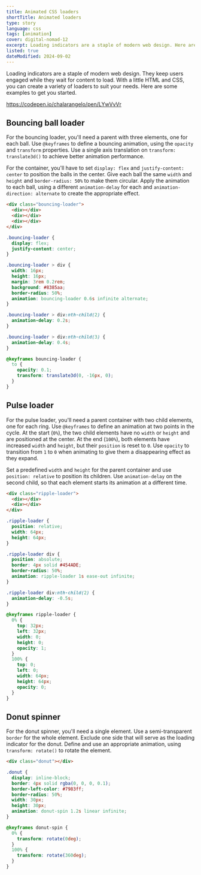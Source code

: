 ```yaml
---
title: Animated CSS loaders
shortTitle: Animated loaders
type: story
language: css
tags: [animation]
cover: digital-nomad-12
excerpt: Loading indicators are a staple of modern web design. Here are some CSS loaders to keep your users engaged while they wait.
listed: true
dateModified: 2024-09-02
---
```


Loading indicators are a staple of modern web design. They keep users engaged while they wait for content to load. With a little HTML and CSS, you can create a variety of loaders to suit your needs. Here are some examples to get you started.

https://codepen.io/chalarangelo/pen/LYwVvVr

## Bouncing ball loader

For the bouncing loader, you'll need a parent with three elements, one for each ball. Use `@keyframes` to define a bouncing animation, using the `opacity` and `transform` properties. Use a single axis translation on `transform: translate3d()` to achieve better animation performance.

For the container, you'll have to set `display: flex` and `justify-content: center` to position the balls in the center. Give each ball the same `width` and `height` and `border-radius: 50%` to make them circular. Apply the animation to each ball, using a different `animation-delay` for each and `animation-direction: alternate` to create the appropriate effect.

```html
<div class="bouncing-loader">
  <div></div>
  <div></div>
  <div></div>
</div>
```

```css
.bouncing-loader {
  display: flex;
  justify-content: center;
}

.bouncing-loader > div {
  width: 16px;
  height: 16px;
  margin: 3rem 0.2rem;
  background: #8385aa;
  border-radius: 50%;
  animation: bouncing-loader 0.6s infinite alternate;
}

.bouncing-loader > div:nth-child(2) {
  animation-delay: 0.2s;
}

.bouncing-loader > div:nth-child(3) {
  animation-delay: 0.4s;
}

@keyframes bouncing-loader {
  to {
    opacity: 0.1;
    transform: translate3d(0, -16px, 0);
  }
}
```

## Pulse loader

For the pulse loader, you'll need a parent container with two child elements, one for each ring. Use `@keyframes` to define an animation at two points in the cycle. At the start (`0%`), the two child elements have no `width` or `height` and are positioned at the center. At the end (`100%`), both elements have increased `width` and `height`, but their `position` is reset to `0`. Use `opacity` to transition from `1` to `0` when animating to give them a disappearing effect as they expand.

Set a predefined `width` and `height` for the parent container and use `position: relative` to position its children. Use `animation-delay` on the second child, so that each element starts its animation at a different time.

```html
<div class="ripple-loader">
  <div></div>
  <div></div>
</div>
```

```css
.ripple-loader {
  position: relative;
  width: 64px;
  height: 64px;
}

.ripple-loader div {
  position: absolute;
  border: 4px solid #454ADE;
  border-radius: 50%;
  animation: ripple-loader 1s ease-out infinite;
}

.ripple-loader div:nth-child(2) {
  animation-delay: -0.5s;
}

@keyframes ripple-loader {
  0% {
    top: 32px;
    left: 32px;
    width: 0;
    height: 0;
    opacity: 1;
  }
  100% {
    top: 0;
    left: 0;
    width: 64px;
    height: 64px;
    opacity: 0;
  }
}
```

## Donut spinner

For the donut spinner, you'll need a single element. Use a semi-transparent `border` for the whole element. Exclude one side that will serve as the loading indicator for the donut. Define and use an appropriate animation, using `transform: rotate()` to rotate the element.

```html
<div class="donut"></div>
```

```css
.donut {
  display: inline-block;
  border: 4px solid rgba(0, 0, 0, 0.1);
  border-left-color: #7983ff;
  border-radius: 50%;
  width: 30px;
  height: 30px;
  animation: donut-spin 1.2s linear infinite;
}

@keyframes donut-spin {
  0% {
    transform: rotate(0deg);
  }
  100% {
    transform: rotate(360deg);
  }
}
```
